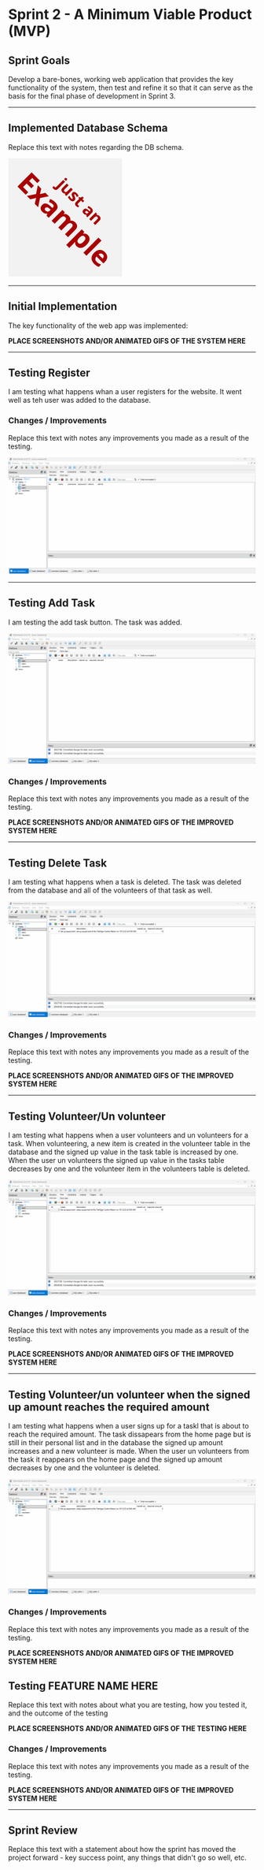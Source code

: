 # Sprint 2 - A Minimum Viable Product (MVP)


## Sprint Goals

Develop a bare-bones, working web application that provides the key functionality of the system, then test and refine it so that it can serve as the basis for the final phase of development in Sprint 3.


---

## Implemented Database Schema

Replace this text with notes regarding the DB schema.

![SCREENSHOT OF DB SCHEMA](screenshots/example.png)


---

## Initial Implementation

The key functionality of the web app was implemented:

**PLACE SCREENSHOTS AND/OR ANIMATED GIFS OF THE SYSTEM HERE**


---

## Testing Register

I am testing what happens whan a user registers for the website. It went well as teh user was added to the database.



### Changes / Improvements

Replace this text with notes any improvements you made as a result of the testing.

![Register](screenshots/user-register.gif)


---

## Testing Add Task

I am testing the add task button. The task was added.

![Add task](screenshots/add-task.gif)

### Changes / Improvements

Replace this text with notes any improvements you made as a result of the testing.

**PLACE SCREENSHOTS AND/OR ANIMATED GIFS OF THE IMPROVED SYSTEM HERE**


---

## Testing Delete Task

I am testing what happens when a task is deleted. The task was deleted from the database and all of the volunteers of that task as well.

![Delete task](screenshots/delete-task.gif)

### Changes / Improvements

Replace this text with notes any improvements you made as a result of the testing.

**PLACE SCREENSHOTS AND/OR ANIMATED GIFS OF THE IMPROVED SYSTEM HERE**


---

## Testing Volunteer/Un volunteer

I am testing what happens when a user volunteers and un volunteers for a task. When volunteering, a new item is created in the volunteer table in the database and the signed up value in the task table is increased by one. When the user un volunteers the signed up value in the tasks table decreases by one and the volunteer item in the volunteers table is deleted.

![Volunteer/Unvolunteer](screenshots/volunteer-and-unvolunteer.gif)

### Changes / Improvements

Replace this text with notes any improvements you made as a result of the testing.

**PLACE SCREENSHOTS AND/OR ANIMATED GIFS OF THE IMPROVED SYSTEM HERE**


---

## Testing Volunteer/un volunteer when the signed up amount reaches the required amount

I am testing what happens when a user signs up for a taskl that is about to reach the required amount. The task dissapears from the home page but is still in their personal list and in the database the signed up amount increases and a new volunteer is made. When the user un volunteers from the task it reappears on the home page and the signed up amount decreases by one and the volunteer is deleted.

![Volunteer/Unvolunteer-required-amount](screenshots/volunteer-and-unvolunteer-required-amount.gif)

### Changes / Improvements

Replace this text with notes any improvements you made as a result of the testing.

**PLACE SCREENSHOTS AND/OR ANIMATED GIFS OF THE IMPROVED SYSTEM HERE**


## Testing FEATURE NAME HERE

Replace this text with notes about what you are testing, how you tested it, and the outcome of the testing

**PLACE SCREENSHOTS AND/OR ANIMATED GIFS OF THE TESTING HERE**

### Changes / Improvements

Replace this text with notes any improvements you made as a result of the testing.

**PLACE SCREENSHOTS AND/OR ANIMATED GIFS OF THE IMPROVED SYSTEM HERE**


---

## Sprint Review

Replace this text with a statement about how the sprint has moved the project forward - key success point, any things that didn't go so well, etc.

